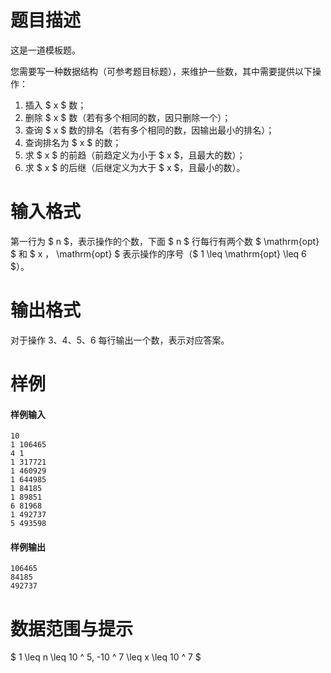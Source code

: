 
# 题目描述

这是一道模板题。

您需要写一种数据结构（可参考题目标题），来维护一些数，其中需要提供以下操作：

1. 插入 $ x $ 数；
2. 删除 $ x $ 数（若有多个相同的数，因只删除一个）；
3. 查询 $ x $ 数的排名（若有多个相同的数，因输出最小的排名）；
4. 查询排名为 $ x $ 的数；
5. 求 $ x $ 的前趋（前趋定义为小于 $ x $，且最大的数）；
6. 求 $ x $ 的后继（后继定义为大于 $ x $，且最小的数）。

# 输入格式

第一行为 $ n $，表示操作的个数，下面 $ n $ 行每行有两个数 $ \mathrm{opt} $ 和 $ x $，$ \mathrm{opt} $ 表示操作的序号（$ 1 \leq \mathrm{opt} \leq 6 $）。

# 输出格式

对于操作 3、4、5、6 每行输出一个数，表示对应答案。

# 样例

#### 样例输入
```plain
10
1 106465
4 1
1 317721
1 460929
1 644985
1 84185
1 89851
6 81968
1 492737
5 493598
```

#### 样例输出
```plain
106465
84185
492737
```

# 数据范围与提示

$ 1 \leq n \leq 10 ^ 5, -10 ^ 7 \leq x \leq 10 ^ 7 $
			